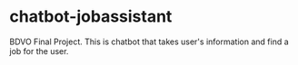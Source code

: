 # chatbot-jobassistant
BDVO Final Project. This is chatbot that takes user's information and find a job for the user.
